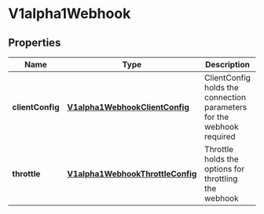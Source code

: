 
# V1alpha1Webhook

## Properties
Name | Type | Description | Notes
------------ | ------------- | ------------- | -------------
**clientConfig** | [**V1alpha1WebhookClientConfig**](V1alpha1WebhookClientConfig.md) | ClientConfig holds the connection parameters for the webhook required | 
**throttle** | [**V1alpha1WebhookThrottleConfig**](V1alpha1WebhookThrottleConfig.md) | Throttle holds the options for throttling the webhook |  [optional]



